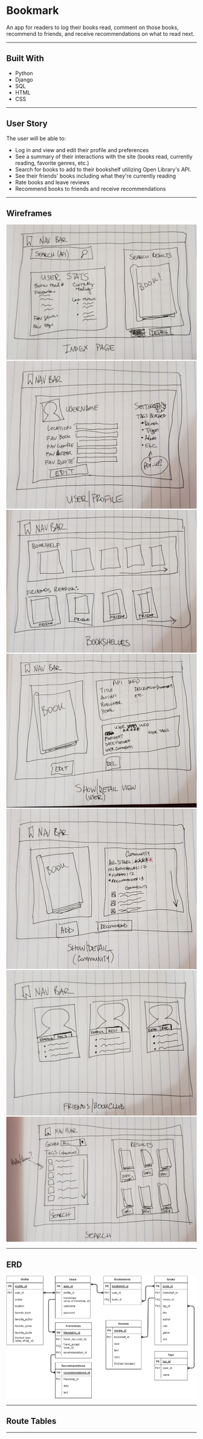 # Bookmark
An app for readers to log their books read, comment on those books, recommend to friends, and receive recommendations on what to read next.

---

## Built With

* Python
* Django
* SQL
* HTML
* CSS

---

## User Story
The user will be able to:
* Log in and view and edit their profile and preferences
* See a summary of their interactions with the site (books read, currently reading, favorite genres, etc.)
* Search for books to add to their bookshelf utilizing Open Library's API.
* See their friends' books including what they're currently reading
* Rate books and leave reviews
* Recommend books to friends and receive recommendations

---

## Wireframes
![Index](images/bookmark1.jpg)
![User Profile](images/bookmark4.jpg)
![Bookshelves](images/bookmark6.jpg)
![Show/Detail View (User)](images/bookmark5.jpg)
![Show/Detail View (Community)](images/bookmark2.jpg)
![Friends/Book Club](images/bookmark7.jpg)
![Search](images/bookmark3.jpg)

---

## ERD

![ERD](images/bookmark-erd.png)

---

## Route Tables

---

